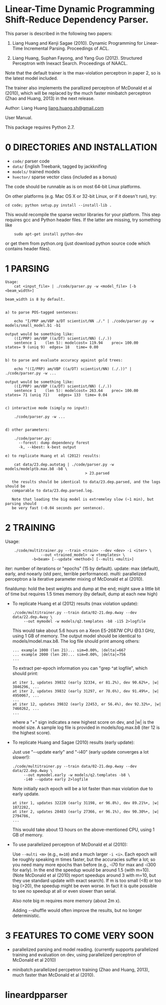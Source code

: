 Linear-Time Dynamic Programming Shift-Reduce Dependency Parser.
===

This parser is described in the following two papers:

1. Liang Huang and Kenji Sagae (2010).
   Dynamic Programming for Linear-Time Incremental Parsing.
   Proceedings of ACL.

2. Liang Huang, Suphan Fayong, and Yang Guo (2012).
   Structured Perceptron with Inexact Search.
   Proceedings of NAACL.

Note that the default trainer is the max-violation perceptron in paper 2,
so is the latest model included. 

The trainer also implements the parallized perceptron of McDonald et al (2010),
which will be replaced by the much faster minibatch perceptron (Zhao and Huang, 2013)
in the next release.

Author: Liang Huang <liang.huang.sh@gmail.com>

User Manual.

This package requires Python 2.7.

0 DIRECTORIES AND INSTALLATION 
====================

-  `code/`	      parser code
-  `data/`	      English Treebank, tagged by jackknifing
-  `models/`     trained models
-  `hvector/`    sparse vector class (included as a bonus)

  
The code should be runnable as is on most 64-bit Linux platforms.

  On other platforms (e.g. Mac OS X or 32-bit Linux, or if it doesn't run), try:
  
	cd code; python setup.py install --install-lib .

  This would recompile the sparse vector libraries for your platform.
  This step requires gcc and Python header files. If the latter are missing, try something like
  
        sudo apt-get install python-dev
  
  or get them from python.org (just download python source code which contains header files).

1 PARSING 
=========================================

	Usage:
		cat <input_file> | ./code/parser.py -w <model_file> [-b <beam_width>]

	beam_width is 8 by default.


	a) to parse POS-tagged sentences:

		echo "I/PRP am/VBP a/DT scientist/NN ./." | ./code/parser.py -w models/small_model.b1 -b1

	output would be something like:
		((I/PRP) am/VBP ((a/DT) scientist/NN) (./.))
		sentence 1    (len 5): modelcost= 119.94	prec= 100.00	states= 9 (uniq 9)	edges= 18	time= 0.00


	b) to parse and evaluate accuracy against gold trees:
	
		echo "((I/PRP) am/VBP ((a/DT) scientist/NN) (./.))" | ./code/parser.py -w ...

	output would be something like:
		((I/PRP) am/VBP ((a/DT) scientist/NN) (./.))
		sentence 1    (len 5): modelcost= 263.64	prec= 100.00	states= 71 (uniq 71)	edges= 133	time= 0.04


	c) interactive mode (simply no input):

		./code/parser.py -w ...


	d) other parameters:

		./code/parser.py:
		  --forest: dump dependency forest
		  -k, --kbest: k-best output

	e) to replicate Huang et al (2012) results:
	
		cat data/23.dep.autotag | ./code/parser.py -w models/modelptb.max.b8 -b8 \
                                        > 23.parsed

 	   the results should be identical to data/23.dep.parsed, and the logs should be 
	   comparable to data/23.dep.parsed.log. 
	   
	   Note that loading the big model is extremeley slow (~1 min), but parsing should
	   be very fast (~0.04 seconds per sentence).

2 TRAINING  
=======================================

  Usage:
	
     	./code/multitrainer.py --train <train> --dev <dev> -i <iter> \
     			    --out <trained_model> -w <templates> \
			    -b<beam> [--update <method>] [--multi <multi>] 
  
  iter: number of iterations or "epochs" (15 by default).
  update: max (default), early, and noearly (std perc, terrible performance).
  multi: parallelized perceptron a la iterative parameter mixing of McDonald et al (2010).

  finaldump: hold the best weights and dump at the end; might save a little bit of time but requires 1.5 times memory (by default, dump at each new high)
			   
  * To replicate Huang et al (2012) results (max violation update):

        ./code/multitrainer.py --train data/02-21.dep.4way --dev data/22.dep.4way \
  			 --out mymodel -w models/q2.templates -b8 -i15 2>logfile

    This would take about 5.6 hours on a Xeon E5-2687W CPU @3.1 GHz, using 1 GB of memory. 
    The output model should be identical to models/model.max.b8. 
    The log file should print among others:

        ... example 1000 (len 21)... sim=0.00%, |delta|=667
        ... example 2000 (len 20)... sim=0.00%, |delta|=756
        ...
        
    To extract per-epoch information you can "grep ^at logfile", which should print:
    
        at iter 1, updates 39832 (early 32334, er 81.2%), dev 90.62%+, |w| 3846296, ...
        at iter 2, updates 39832 (early 31297, er 78.6%), dev 91.49%+, |w| 4950067, ...
        ... 
        at iter 12, updates 39832 (early 22453, er 56.4%), dev 92.32%+, |w| 7460262, ...
        ...

    where a "+" sign indicates a new highest score on dev, and |w| is the model size.
    A sample log file is provided in models/log.max.b8 (iter 12 is the highest score).

  * To replicate Huang and Sagae (2010) results (early update):

    Just use "--update early" and "-i40" (early update converges a lot slower!):

        ./code/multitrainer.py --train data/02-21.dep.4way --dev data/22.dep.4way \
  			 --out mymodel.early -w models/q2.templates -b8 \
             -i40 --update early 2>logfile

    Note initially each epoch will be a lot faster than max violation due to early update.

        at iter 1, updates 32220 (early 31198, er 96.8%), dev 89.21%+, |w| 1872282,
        at iter 2, updates 28483 (early 27366, er 96.1%), dev 90.30%+, |w| 2794786,
        ...

    This would take about 13 hours on the above-mentioned CPU, using 1 GB of memory.

  * To use parallelized perceptron of McDonald et al (2010):

    Use `--multi <m>` (e.g., `m=10`) and a much larger `-i <i>`. 
    Each epoch will be roughly speaking m times faster, but the accuracies suffer a lot;
    so you need many more epochs than before (e.g., -i70 for max and -i300 for early).
    In the end the speedup would be around 1.5 (with m=10).
    (Note McDonald et al (2010) report speedups around 3 with m=10, 
     but they use standard update with exact search).
    If m is too small (<8) or too big (>20), the speedup might be even worse.
    In fact it is quite possible to see no speedup at all or even slower than serial.

    Also note big m requires more memory (about 2m x).

    Adding --shuffle would often improve the results, but no longer deterministic.

3 FEATURES TO COME VERY SOON 
=====================

  * parallelized parsing and model reading.
    (currently supports parallelized training and evaluation on dev, 
	using parallelized perceptron of McDonald et al 2010)

  * minibatch parallelized percpetron training (Zhao and Huang, 2013),
	much faster than McDonald et al (2010).
# lineardpparser

